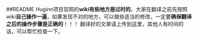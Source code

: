 ##README
Huginn项目官网的**wiki有些地方是过时的**，大家在翻译之前先按照wiki**自己操作一遍**，如果发现不对的地方，可以做些适当的修改，一定要**确保翻译之后的操作步骤是正确的**！！！
翻译好的文章请上传到这里，其他人有时间的话，可以帮忙检查一下。
